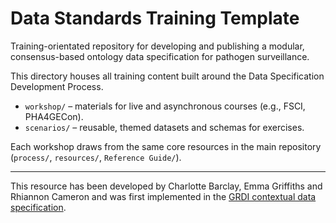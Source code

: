 # Data Standards Training Template

Training-orientated repository for developing and publishing a modular, consensus-based ontology data specification for pathogen surveillance.

This directory houses all training content built around the Data Specification Development Process.

- `workshop/` – materials for live and asynchronous courses (e.g., FSCI, PHA4GECon).  
- `scenarios/` – reusable, themed datasets and schemas for exercises.  

Each workshop draws from the same core resources in the main repository (`process/`, `resources/`, `Reference Guide/`).

---

This resource has been developed by Charlotte Barclay, Emma Griffiths and Rhiannon Cameron and was first implemented in the [GRDI contextual data specification](https://github.com/cidgoh/GRDI\_AMR\_One\_Health).



